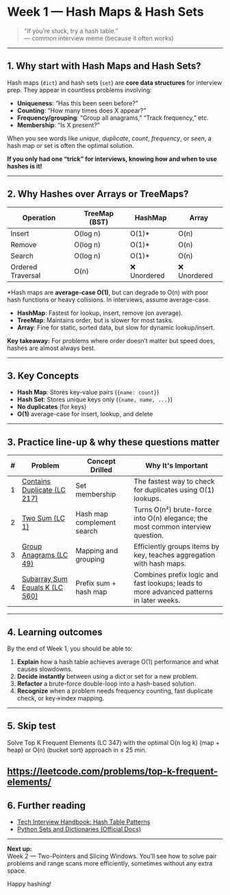 # Week 1 — Hash Maps & Hash Sets

> “If you’re stuck, try a hash table.”  
> — common interview meme (because it often works)

---

## 1. Why start with Hash Maps and Hash Sets?

Hash maps (`dict`) and hash sets (`set`) are **core data structures** for interview prep. They appear in countless problems involving:

- **Uniqueness**: “Has this been seen before?”
- **Counting**: “How many times does X appear?”
- **Frequency/grouping**: “Group all anagrams,” “Track frequency,” etc.
- **Membership**: “Is X present?”

When you see words like *unique*, *duplicate*, *count*, *frequency*, or *seen*, a hash map or set is often the optimal solution.

**If you only had one “trick” for interviews, knowing how and when to use hashes is it!**

---

## 2. Why Hashes over Arrays or TreeMaps?

| Operation        | TreeMap (BST) | HashMap      | Array       |
|------------------|---------------|--------------|-------------|
| Insert           | O(log n)      | O(1)\*       | O(n)        |
| Remove           | O(log n)      | O(1)\*       | O(n)        |
| Search           | O(log n)      | O(1)\*       | O(n)        |
| Ordered Traversal| O(n)          | ❌ Unordered | ❌ Unordered |

\*Hash maps are **average-case O(1)**, but can degrade to O(n) with poor hash functions or heavy collisions. In interviews, assume average-case.

- **HashMap**: Fastest for lookup, insert, remove (on average).  
- **TreeMap**: Maintains order, but is slower for most tasks.  
- **Array**: Fine for static, sorted data, but slow for dynamic lookup/insert.

**Key takeaway:** For problems where order doesn’t matter but speed does, hashes are almost always best.

---

## 3. Key Concepts

- **Hash Map**: Stores key-value pairs (`{name: count}`)
- **Hash Set**: Stores unique keys only (`{name, name, ...}`)
- **No duplicates** (for keys)
- **O(1)** average-case for insert, lookup, and delete
---

## 3. Practice line-up & why these questions matter

| # | Problem                                                                                | Concept Drilled            | Why It's Important                                                                      |
| - | -------------------------------------------------------------------------------------- | -------------------------- | --------------------------------------------------------------------------------------- |
| 1 | [Contains Duplicate (LC 217)](https://leetcode.com/problems/contains-duplicate/)       | Set membership             | The fastest way to check for duplicates using O(1) lookups.                             |
| 2 | [Two Sum (LC 1)](https://leetcode.com/problems/two-sum/)                               | Hash map complement search | Turns O(n²) brute-force into O(n) elegance; the most common interview question.         |
| 3 | [Group Anagrams (LC 49)](https://leetcode.com/problems/group-anagrams/)                | Mapping and grouping       | Efficiently groups items by key, teaches aggregation with hash maps.                    |
| 4 | [Subarray Sum Equals K (LC 560)](https://leetcode.com/problems/subarray-sum-equals-k/) | Prefix sum + hash map      | Combines prefix logic and fast lookups; leads to more advanced patterns in later weeks. |


---

## 4. Learning outcomes

By the end of Week 1, you should be able to:

1. **Explain** how a hash table achieves average O(1) performance and what causes slowdowns.
2. **Decide instantly** between using a dict or set for a new problem.
3. **Refactor** a brute-force double-loop into a hash-based solution.
4. **Recognize** when a problem needs frequency counting, fast duplicate check, or key→index mapping.

---

## 5. Skip test

Solve Top K Frequent Elements (LC 347) with the optimal O(n log k) (map + heap) or O(n) (bucket sort) approach in ≤ 25 min.

https://leetcode.com/problems/top-k-frequent-elements/
---

## 6. Further reading

- [Tech Interview Handbook: Hash Table Patterns](https://www.techinterviewhandbook.org/grind75)
- [Python Sets and Dictionaries (Official Docs)](https://docs.python.org/3/tutorial/datastructures.html#dictionaries)

---

**Next up:**  
Week 2 — Two-Pointers and Slicing Windows. You’ll see how to solve pair problems and range scans more efficiently, sometimes without any extra space.

Happy hashing!
